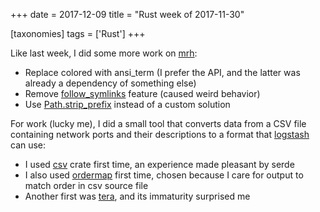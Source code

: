 +++
date = 2017-12-09
title = "Rust week of 2017-11-30"

[taxonomies]
tags = ['Rust']
+++

Like last week, I did some more work on [mrh][]:

-   Replace colored with ansi_term (I prefer the API, and the latter
    was already a dependency of something else)
-   Remove [follow_symlinks] feature (caused weird behavior)
-   Use [Path.strip_prefix] instead of a custom solution

For work (lucky me), I did a small tool that converts data from a CSV
file containing network ports and their descriptions to a format that
[logstash] can use:

-   I used [csv] crate first time, an experience made pleasant by serde
-   I also used [ordermap] first time, chosen because I care for output
    to match order in csv source file
-   Another first was [tera], and its immaturity surprised me

  [mrh]: https://crates.io/crates/mrh
  [follow_symlinks]: https://docs.rs/walkdir/2.0.1/walkdir/struct.WalkDir.html#method.follow_links
  [Path.strip_prefix]: https://doc.rust-lang.org/std/path/struct.Path.html#method.strip_prefix
  [logstash]: https://www.elastic.co/products/logstash
  [csv]: https://crates.io/crates/ordermap
  [ordermap]: https://crates.io/crates/csv
  [tera]: https://crates.io/crates/tera

